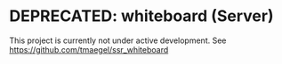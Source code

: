 # DEPRECATED: whiteboard (Server)

This project is currently not under active development.
See https://github.com/tmaegel/ssr_whiteboard
